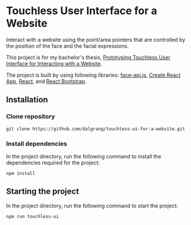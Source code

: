 # Touchless User Interface for a Website
Interact with a website using the point/area pointers that are controlled by the position of the face and the facial expressions.

This project is for my bachelor's thesis, [Prototyping Touchless User Interface for Interacting with a Website](https://www.theseus.fi/handle/10024/266107).

The project is built by using following libraries: [face-api.js](https://github.com/justadudewhohacks/face-api.js/), [Create React App](https://github.com/facebook/create-react-app), [React](https://github.com/facebook/react/), and [React Bootstrap](https://github.com/react-bootstrap/react-bootstrap).

## Installation
### Clone repository
```
git clone https://github.com/dalgrang/touchless-ui-for-a-website.git
```
### Install dependencies
In the project directory, run the following command to install the dependencies required for the project:
```
npm install
```
## Starting the project
In the project directory, run the following command to start the project:
```
npm run touchless-ui
```
